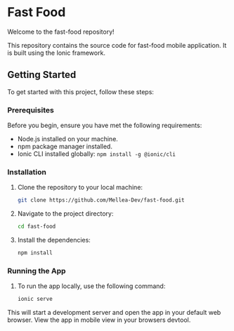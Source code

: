 # Fast Food

Welcome to the fast-food repository!

This repository contains the source code for fast-food mobile application. It is built using the Ionic framework.

## Getting Started

To get started with this project, follow these steps:

### Prerequisites

Before you begin, ensure you have met the following requirements:

- Node.js installed on your machine.
- npm package manager installed.
- Ionic CLI installed globally: `npm install -g @ionic/cli`

### Installation

1. Clone the repository to your local machine:

   ```bash
   git clone https://github.com/Mellea-Dev/fast-food.git
2. Navigate to the project directory:

   ```bash
   cd fast-food
3. Install the dependencies:

   ```bash
   npm install

### Running the App
1. To run the app locally, use the following command: 
   ```bash
   ionic serve
This will start a development server and open the app in your default web browser.
View the app in mobile view in your browsers devtool.

